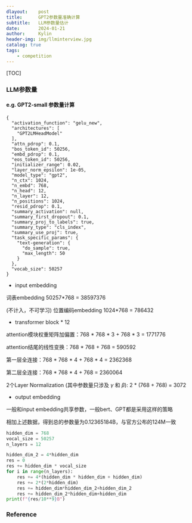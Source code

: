 ```yaml
---
dlayout:    post
title:      GPT2参数量准确计算
subtitle:   LLM参数量估计
date:       2024-01-21
author:     Kylin
header-img: img/llminterview.jpg
catalog: true
tags:
    - competition
---
```




[TOC]

### LLM参数量

#### e.g. GPT2-small 参数量计算

```
{
  "activation_function": "gelu_new",
  "architectures": [
    "GPT2LMHeadModel"
  ],
  "attn_pdrop": 0.1,
  "bos_token_id": 50256,
  "embd_pdrop": 0.1,
  "eos_token_id": 50256,
  "initializer_range": 0.02,
  "layer_norm_epsilon": 1e-05,
  "model_type": "gpt2",
  "n_ctx": 1024,
  "n_embd": 768,
  "n_head": 12,
  "n_layer": 12,
  "n_positions": 1024,
  "resid_pdrop": 0.1,
  "summary_activation": null,
  "summary_first_dropout": 0.1,
  "summary_proj_to_labels": true,
  "summary_type": "cls_index",
  "summary_use_proj": true,
  "task_specific_params": {
    "text-generation": {
      "do_sample": true,
      "max_length": 50
    }
  },
  "vocab_size": 50257
}
```

- input embedding

词表embedding 50257*768 = 38597376

(不计入，不可学习) 位置编码embedding 1024*768 = 786432

- transformer block * 12

attention模块权重矩阵加偏置：768 \* 768 \* 3 + 768 \* 3 = 1771776

attention结尾的线性变换：768 \* 768 + 768 = 590592

第一层全连接：768 \* 768 \* 4 + 768 \* 4 = 2362368

第二层全连接：768 \* 768 \* 4 + 768 = 2360064

2个Layer Normalization (其中参数量只涉及 $\gamma$ 和 $\beta$): 2 \* (768 + 768) = 3072

- output embedding

一般和input embedding共享参数，一般bert、GPT都是采用这样的策略

相加上述数据，得到总的参数量为0.12365184B，与官方公布的124M一致

```python
hidden_dim = 768
vocal_size = 50257
n_layers = 12

hidden_dim_2 = 4*hidden_dim
res = 0
res += hidden_dim * vocal_size
for i in range(n_layers):
    res += 4*(hidden_dim * hidden_dim + hidden_dim)
    res += 2*(2*hidden_dim)
    res += hidden_dim*hidden_dim_2+hidden_dim_2
    res += hidden_dim_2*hidden_dim+hidden_dim
print(f"{res/10**9}B")
```



### Reference

[^1]: 分析transformer模型的参数量、计算量、中间激活、KV cache. https://zhuanlan.zhihu.com/p/624740065
[^2]: GPT（四）GPT2参数量剖析 https://zhuanlan.zhihu.com/p/640501114
[^3 ]: 利用huggingface深入理解GPT模型结构. https://zhuanlan.zhihu.com/p/617643272







